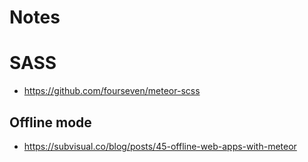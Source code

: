 # Notes

# SASS
* https://github.com/fourseven/meteor-scss

## Offline mode
* https://subvisual.co/blog/posts/45-offline-web-apps-with-meteor
